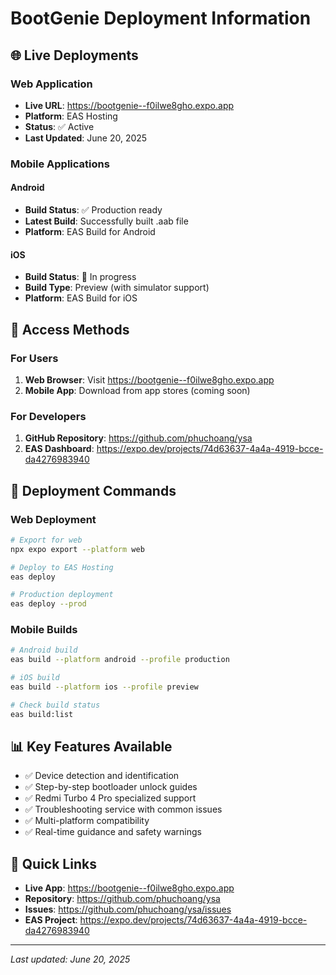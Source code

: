 # BootGenie Deployment Information

## 🌐 Live Deployments

### Web Application
- **Live URL**: https://bootgenie--f0ilwe8gho.expo.app
- **Platform**: EAS Hosting
- **Status**: ✅ Active
- **Last Updated**: June 20, 2025

### Mobile Applications

#### Android
- **Build Status**: ✅ Production ready
- **Latest Build**: Successfully built .aab file
- **Platform**: EAS Build for Android

#### iOS
- **Build Status**: 🔄 In progress
- **Build Type**: Preview (with simulator support)
- **Platform**: EAS Build for iOS

## 📱 Access Methods

### For Users
1. **Web Browser**: Visit https://bootgenie--f0ilwe8gho.expo.app
2. **Mobile App**: Download from app stores (coming soon)

### For Developers
1. **GitHub Repository**: https://github.com/phuchoang/ysa
2. **EAS Dashboard**: https://expo.dev/projects/74d63637-4a4a-4919-bcce-da4276983940

## 🚀 Deployment Commands

### Web Deployment
```bash
# Export for web
npx expo export --platform web

# Deploy to EAS Hosting
eas deploy

# Production deployment
eas deploy --prod
```

### Mobile Builds
```bash
# Android build
eas build --platform android --profile production

# iOS build
eas build --platform ios --profile preview

# Check build status
eas build:list
```

## 📊 Key Features Available

- ✅ Device detection and identification
- ✅ Step-by-step bootloader unlock guides
- ✅ Redmi Turbo 4 Pro specialized support
- ✅ Troubleshooting service with common issues
- ✅ Multi-platform compatibility
- ✅ Real-time guidance and safety warnings

## 🔗 Quick Links

- **Live App**: https://bootgenie--f0ilwe8gho.expo.app
- **Repository**: https://github.com/phuchoang/ysa
- **Issues**: https://github.com/phuchoang/ysa/issues
- **EAS Project**: https://expo.dev/projects/74d63637-4a4a-4919-bcce-da4276983940

---

*Last updated: June 20, 2025*
